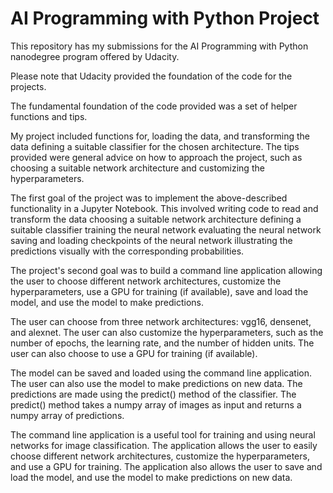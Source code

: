 # AI Programming with Python Project

This repository has my submissions for the AI Programming with Python nanodegree program offered by Udacity.

Please note that Udacity provided the foundation of the code for the projects.

The fundamental foundation of the code provided was a set of helper functions and tips.

My project included functions for, loading the data, and transforming the data defining a suitable classifier for the chosen architecture. The tips provided were general advice on how to approach the project, such as choosing a suitable network architecture and customizing the hyperparameters.

The first goal of the project was to implement the above-described functionality in a Jupyter Notebook. This involved 
writing code to read and transform the data 
choosing a suitable network architecture
defining a suitable classifier
training the neural network
evaluating the neural network
saving and loading checkpoints of the neural network
illustrating the predictions visually with the corresponding probabilities.

The project's second goal was to build a command line application allowing the user to choose different network architectures, customize the hyperparameters, use a GPU for training (if available), save and load the model, and use the model to make predictions.

The user can choose from three network architectures: vgg16, densenet, and alexnet. The user can also customize the hyperparameters, such as the number of epochs, the learning rate, and the number of hidden units. The user can also choose to use a GPU for training (if available).

The model can be saved and loaded using the command line application. The user can also use the model to make predictions on new data. The predictions are made using the predict() method of the classifier. The predict() method takes a numpy array of images as input and returns a numpy array of predictions.

The command line application is a useful tool for training and using neural networks for image classification. The application allows the user to easily choose different network architectures, customize the hyperparameters, and use a GPU for training. The application also allows the user to save and load the model, and use the model to make predictions on new data.


